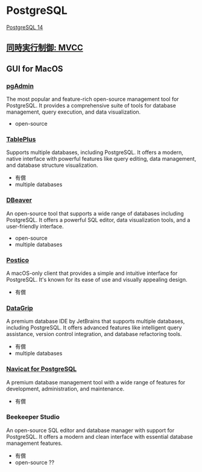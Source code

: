 # PostgreSQL

[PostgreSQL 14](https://www.postgresql.jp/document/14/html/index.html)

## [同時実行制御: MVCC](https://www.postgresql.jp/document/14/html/mvcc.html)

## GUI for MacOS

### [pgAdmin](https://www.pgadmin.org/)

The most popular and feature-rich open-source management tool for PostgreSQL. It provides a comprehensive suite of tools for database management, query execution, and data visualization.

- open-source

### [TablePlus](https://tableplus.com/)

Supports multiple databases, including PostgreSQL. It offers a modern, native interface with powerful features like query editing, data management, and database structure visualization.

- 有償
- multiple databases

### [DBeaver](https://dbeaver.io/)

An open-source tool that supports a wide range of databases including PostgreSQL. It offers a powerful SQL editor, data visualization tools, and a user-friendly interface.

- open-source
- multiple databases

### [Postico](https://eggerapps.at/postico2/)

A macOS-only client that provides a simple and intuitive interface for PostgreSQL. It's known for its ease of use and visually appealing design.

- 有償

### [DataGrip](https://www.jetbrains.com/datagrip/)

A premium database IDE by JetBrains that supports multiple databases, including PostgreSQL. It offers advanced features like intelligent query assistance, version control integration, and database refactoring tools.

- 有償
- multiple databases

### [Navicat for PostgreSQL](https://www.navicat.com/en/products/navicat-for-postgresql)

A premium database management tool with a wide range of features for development, administration, and maintenance.

- 有償

### Beekeeper Studio

An open-source SQL editor and database manager with support for PostgreSQL. It offers a modern and clean interface with essential database management features.

- 有償
- open-source ??
